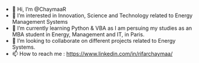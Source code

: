 - 👋 Hi, I’m @ChaymaaR
- 👀 I’m interested in Innovation, Science and Technology related to Energy Management Systems
- 🌱 I’m currently learning Python & VBA as I am persuing my studies as an MBA student in Energy, Management and IT, in Paris.
- 💞️ I’m looking to collaborate on different projects related to Energy Systems.
- 📫 How to reach me : https://www.linkedin.com/in/rifarchaymaa/

<!---
ChaymaaR/ChaymaaR is a ✨ special ✨ repository because its `README.md` (this file) appears on your GitHub profile.
You can click the Preview link to take a look at your changes.
--->
